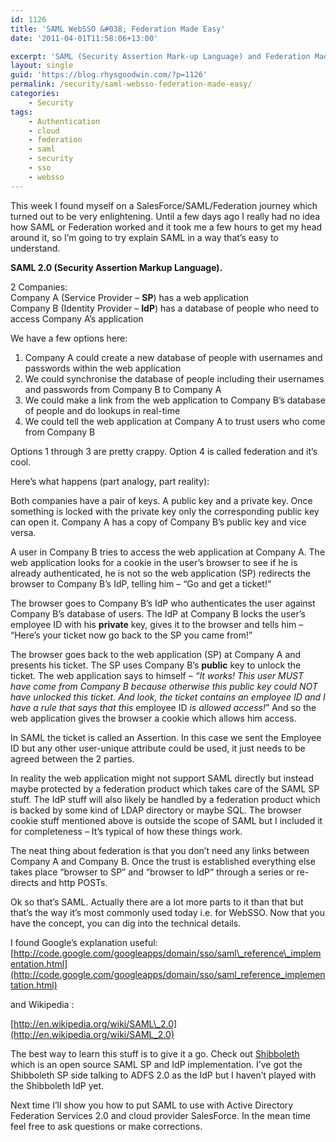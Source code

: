 ```yaml
---
id: 1126
title: 'SAML WebSSO &#038; Federation Made Easy'
date: '2011-04-01T11:58:06+13:00'

excerpt: 'SAML (Security Assertion Mark-up Language) and Federation Made Easy!'
layout: single
guid: 'https://blog.rhysgoodwin.com/?p=1126'
permalink: /security/saml-websso-federation-made-easy/
categories:
    - Security
tags:
    - Authentication
    - cloud
    - federation
    - saml
    - security
    - sso
    - websso
---
```


This week I found myself on a SalesForce/SAML/Federation journey which turned out to be very enlightening. Until a few days ago I really had no idea how SAML or Federation worked and it took me a few hours to get my head around it, so I’m going to try explain SAML in a way that’s easy to understand.

**SAML 2.0 (Security Assertion Markup Language).**

2 Companies:  
Company A (Service Provider – **SP**) has a web application  
Company B (Identity Provider – **IdP**) has a database of people who need to access Company A’s application

We have a few options here:

1. Company A could create a new database of people with usernames and passwords within the web application
2. We could synchronise the database of people including their usernames and passwords from Company B to Company A
3. We could make a link from the web application to Company B’s database of people and do lookups in real-time
4. We could tell the web application at Company A to trust users who come from Company B

Options 1 through 3 are pretty crappy. Option 4 is called federation and it’s cool.

Here’s what happens (part analogy, part reality):

Both companies have a pair of keys. A public key and a private key. Once something is locked with the private key only the corresponding public key can open it. Company A has a copy of Company B’s public key and vice versa.

A user in Company B tries to access the web application at Company A. The web application looks for a cookie in the user’s browser to see if he is already authenticated, he is not so the web application (SP) redirects the browser to Company B’s IdP, telling him – “Go and get a ticket!”

The browser goes to Company B’s IdP who authenticates the user against Company B’s database of users. The IdP at Company B locks the user’s employee ID with his **private** key, gives it to the browser and tells him – “Here’s your ticket now go back to the SP you came from!”

The browser goes back to the web application (SP) at Company A and presents his ticket. The SP uses Company B’s **public** key to unlock the ticket. The web application says to himself – *“It works! This user MUST have come from Company B because otherwise this public key could NOT have unlocked this ticket. And look, the ticket contains an employee ID and I have a rule that says that this* employee ID *is allowed access!*” And so the web application gives the browser a cookie which allows him access.

In SAML the ticket is called an Assertion. In this case we sent the Employee ID but any other user-unique attribute could be used, it just needs to be agreed between the 2 parties.

In reality the web application might not support SAML directly but instead maybe protected by a federation product which takes care of the SAML SP stuff. The IdP stuff will also likely be handled by a federation product which is backed by some kind of LDAP directory or maybe SQL. The browser cookie stuff mentioned above is outside the scope of SAML but I included it for completeness – It’s typical of how these things work.

The neat thing about federation is that you don’t need any links between Company A and Company B. Once the trust is established everything else takes place “browser to SP” and “browser to IdP” through a series or re-directs and http POSTs.

Ok so that’s SAML. Actually there are a lot more parts to it than that but that’s the way it’s most commonly used today i.e. for WebSSO. Now that you have the concept, you can dig into the technical details.

I found Google’s explanation useful:  
[http://code.google.com/googleapps/domain/sso/saml\_reference\_implementation.html](http://code.google.com/googleapps/domain/sso/saml_reference_implementation.html)

and Wikipedia :

[http://en.wikipedia.org/wiki/SAML\_2.0](http://en.wikipedia.org/wiki/SAML_2.0)

The best way to learn this stuff is to give it a go. Check out [Shibboleth ](http://shibboleth.internet2.edu/)which is an open source SAML SP and IdP implementation. I’ve got the Shibboleth SP side talking to ADFS 2.0 as the IdP but I haven’t played with the Shibboleth IdP yet.

Next time I’ll show you how to put SAML to use with Active Directory Federation Services 2.0 and cloud provider SalesForce. In the mean time feel free to ask questions or make corrections.